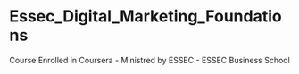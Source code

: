 # Essec_Digital_Marketing_Foundations
Course Enrolled in Coursera - Ministred by ESSEC - ESSEC Business School 
